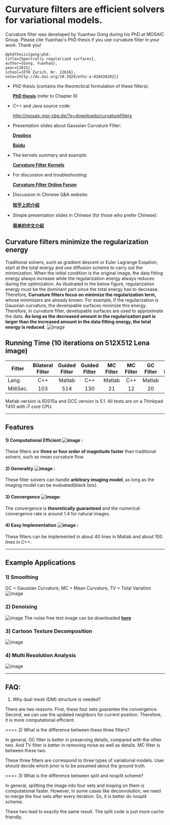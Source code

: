 # Curvature filters are efficient solvers for variational models.
Curvature filter was developed by Yuanhao Gong during his PhD at MOSAIC Group. Please cite Yuanhao's PhD thesis if you use curvature filter in your work. Thank you!
```text
@phdthesis{gong:phd,
title={Spectrally regularized surfaces},
author={Gong, Yuanhao},
year={2015},
school={ETH Zurich, Nr. 22616},
note={http://dx.doi.org/10.3929/ethz-a-010438292}}
```

* PhD thesis (contains the theorectical formulation of these filters):

    **<a href="http://dx.doi.org/10.3929/ethz-a-010438292" target="_blank">PhD thesis</a>** (refer to Chapter 6)

* C++ and Java source code:

    <http://mosaic.mpi-cbg.de/?q=downloads/curvaturefilters>
    
* Presentation slides about Gaussian Curvature Filter:

    **<a href="https://www.dropbox.com/s/ax73park0popi4x/GCFilter_small.pdf?dl=0" target="_blank">Dropbox</a>**
    
    **<a href="http://pan.baidu.com/s/1gd4Km1H" target="_blank">Baidu</a>**


* The kernels summary and example:
    
    **[Curvature Filter Kernels](CF_Kernels.pdf)**

* For discussion and troubleshooting:

    **<a href="https://groups.google.com/forum/?hl=en#!forum/curvaturefilter" target="_blank">Curvature Filter Online Forum</a>**

* Discussion in Chinese Q&A website:

    **<a href="http://www.zhihu.com/question/35499791" target="_blank">知乎上的介绍</a>**

* Simple presentation slides in Chinese (for those who prefer Chinese):

    **<a href="http://pan.baidu.com/s/1ntGfGQ9" target="_blank">简单的中文介绍</a>**

## Curvature filters minimize the regularization energy
Traditional solvers, such as gradient descent or Euler Lagrange Euqation, start at the total energy and use diffusion scheme to carry out the minimization. When the initial condition is the original image, the data fitting energy always increase while the regularization energy always reduces during the optimization. As illustrated in the below figure, regularization energy must be the dominant part since the total energy has to decrease. Therefore, **Curvature filters focus on minimize the regularization term,** whose minimizers are already known. For example, if the regularization is Gaussian curvature, the developable surfaces minimize this energy. Therefore, in curvature filter, developable surfaces are used to approximate the data. **As long as the decreased amount in the regularization part is larger than the increased amount in the data fitting energy, the total energy is reduced.**
![image](images/phs.PNG)
## Running Time (10 iterations on 512X512 Lena image)
| Filter       | Bilateral Filter | Guided Filter | Guided Filter | MC Filter | MC Filter | GC Filter | GC Filter| Bernstein Filter |
| ------------- |:-------------:|:-------------:|:-------------:|:-------------:|:-------------:|:-------------:|:-------------:|:-------------:|
| Lang.      | C++ | Matlab | C++ | Matlab | C++ | Matlab | C++| C++|
| MilliSec.      | 103 | 514 | 130 | 21 | 12 | 20 | 11| 8|

Matlab version is R2015a and GCC version is 5.1. All tests are on a Thinkpad T410 with i7 core CPU.
***
## Features
#### 1) Computational Efficient ![image](images/fast.jpg) :
These filters are **three or four order of magnitude faster** than traditional solvers, such as mean curvature flow. 
#### 2) Generality ![image](images/box.png) :
These filter solvers can handle **arbitrary imaging model**, as long as the imaging model can be evaluated(black box).
#### 3) Convergence ![image](images/theory.png):
The convergence is **theoretically guaranteed** and the numerical convergence rate is around 1.4 for natural images.
#### 4) Easy Implementation ![image](images/easy.png) :
These filters can be implemented in about 40 lines in Matlab and about 100 lines in C++. 

***
## Example Applications
### 1) Smoothing
GC = Gaussian Curvature, MC = Mean Curvature, TV = Total Variation
![image](images/curvatureFilters.png)
### 2) Denoising
![image](images/denoise.PNG)
The noise free test image can be downloaded **[here](images/developable.png)**
### 3) Cartoon Texture Decomposition
![image](images/decomposition.png)
### 4) Multi Resolution Analysis
![image](images/scaleSpace.png)

***
## FAQ:
1) Why dual mesh (DM) structure is needed?

There are two reasons. First, these four sets guarantee the convergence. Second, 
we can use the updated neighbors for current position. Therefore, it is more computational efficient.

====
2) What is the difference between these three filters?

In general, GC filter is better in preserving details, compared with the other two. And
TV filter is better in removing noise as well as details. MC filter is between these two.

These three filters are correspond to three types of variational models. User should decide
which prior is to be assumed about the ground truth. 

====
3) What is the difference between split and nosplit scheme?

In general, splitting the image into four sets and looping on them is computational faster.
However, in some cases like deconvolution, we need to merge the four sets after every iteration.
So, it is better do nosplit scheme.

These two lead to exactly the same result. The split code is just more cache friendly.
